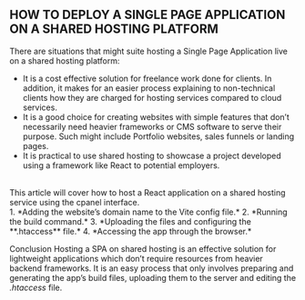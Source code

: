 ## HOW TO DEPLOY A SINGLE PAGE APPLICATION ON A SHARED HOSTING PLATFORM

There are situations that might suite hosting a Single Page Application live on a shared hosting platform: 
* It is a cost effective solution for freelance work done for clients. In addition, it makes for an easier process explaining to non-technical clients how they are charged for hosting services compared to cloud services.
* It is a good choice for creating websites with simple features that don’t necessarily need heavier frameworks or CMS software to serve their purpose. Such might include Portfolio websites, sales funnels or landing pages.
* It is practical to use shared hosting to showcase a project developed using a framework like React to potential employers.
<br>
This article will cover how to host a React application on a shared hosting service using the cpanel interface. <br>
1. *Adding the website’s domain name to the Vite config file.*
2. *Running the build command.*
3. *Uploading the files and configuring the **.htaccess** file.*
4. *Accessing the app through the browser.*

Conclusion
Hosting a SPA on shared hosting is an effective solution for lightweight applications which don’t require resources from heavier backend frameworks. It is an easy process that only involves preparing and generating the app’s build files, uploading them to the server and editing the *.htaccess* file.
